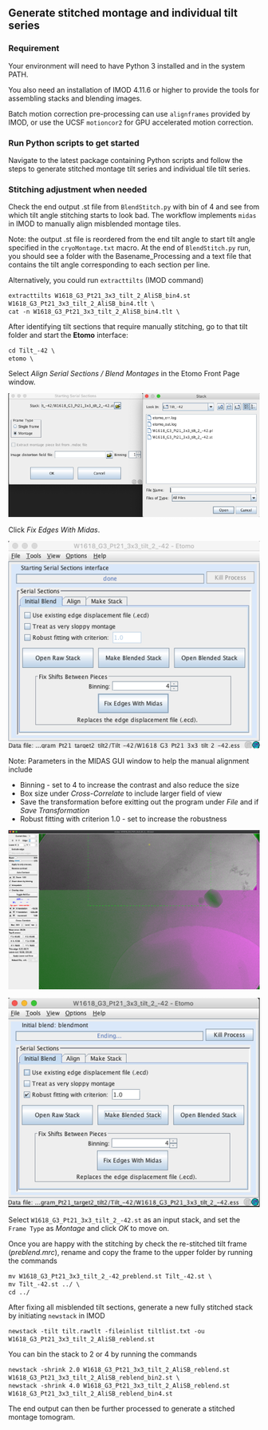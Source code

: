 ## Generate stitched montage and individual tilt series

### Requirement

Your environment will need to have Python 3 installed and in the system PATH.

You also need an installation of IMOD 4.11.6 or higher to provide the tools for assembling stacks and blending images.

Batch motion correction pre-processing can use `alignframes` provided by IMOD, or use the UCSF `motioncor2` for GPU accelerated motion correction.


### Run Python scripts to get started

Navigate to the latest package containing Python scripts and follow the steps to generate stitched montage tilt series and individual tile tilt series.

### Stitching adjustment when needed

Check the end output .st file from `BlendStitch.py` with bin of 4 and see from which tilt angle stitching starts to look bad. The workflow implements `midas` in IMOD to manually align misblended montage tiles.

Note: the output .st file is reordered from the end tilt angle to start tilt angle specified in the `cryoMontage.txt` macro. 
At the end of `BlendStitch.py` run, you should see a folder with the Basename_Processing and a text file that contains the tilt angle corresponding to each section per line.

Alternatively, you could run `extracttilts` (IMOD command) 

```
extracttilts W1618_G3_Pt21_3x3_tilt_2_AliSB_bin4.st W1618_G3_Pt21_3x3_tilt_2_AliSB_bin4.tlt \
cat -n W1618_G3_Pt21_3x3_tilt_2_AliSB_bin4.tlt \

```
After identifying tilt sections that require manually stitching, go to that tilt folder and start the **Etomo** interface:

```
cd Tilt_-42 \
etomo \
```

Select *Align Serial Sections / Blend Montages* in the Etomo Front Page window.

![Etomo - Serial Sections ](images/GUI_1.png)

Click *Fix Edges With Midas*.

<!--- Insert MIDAS GUI2 -->
![Etomo - ](images/GUI_2.png)

Note: Parameters in the MIDAS GUI window to help the manual alignment include 
- Binning - set to 4 to increase the contrast and also reduce the size
- Box size under *Cross-Correlate* to include larger field of view
- Save the transformation before exitting out the program under *File* and if *Save Transformation*
- Robust fitting with criterion 1.0 - set to increase the robustness 

<!--- Insert MIDAS GUI3 and GUI5, no need for GUI4 if too many-->

![Etomo - ](images/GUI_3.png)

![Etomo - ](images/GUI_5.png)

Select `W1618_G3_Pt21_3x3_tilt_2_-42.st` as an input stack, and set the `Frame Type` as *Montage* and click *OK* to move on.

Once you are happy with the stitching by check the re-stitched tilt frame (_preblend.mrc_), rename and copy the frame to the upper folder by running the commands 

```
mv W1618_G3_Pt21_3x3_tilt_2_-42_preblend.st Tilt_-42.st \
mv Tilt_-42.st ../ \
cd ../ 
```
After fixing all misblended tilt sections, generate a new fully stitched stack by initiating `newstack` in IMOD 

```
newstack -tilt tilt.rawtlt -fileinlist tiltlist.txt -ou W1618_G3_Pt21_3x3_tilt_2_AliSB_reblend.st 
```
You can bin the stack to 2 or 4 by running the commands
```
newstack -shrink 2.0 W1618_G3_Pt21_3x3_tilt_2_AliSB_reblend.st W1618_G3_Pt21_3x3_tilt_2_AliSB_reblend_bin2.st \
newstack -shrink 4.0 W1618_G3_Pt21_3x3_tilt_2_AliSB_reblend.st W1618_G3_Pt21_3x3_tilt_2_AliSB_reblend_bin4.st
```

The end output can then be further processed to generate a stitched montage tomogram.

